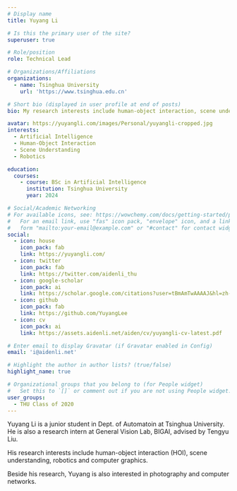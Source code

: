 ```yaml
---
# Display name
title: Yuyang Li

# Is this the primary user of the site?
superuser: true

# Role/position
role: Technical Lead

# Organizations/Affiliations
organizations:
  - name: Tsinghua University
    url: 'https://www.tsinghua.edu.cn'

# Short bio (displayed in user profile at end of posts)
bio: My research interests include human-object interaction, scene understanding and robotics.

avatar: https://yuyangli.com/images/Personal/yuyangli-cropped.jpg
interests:
  - Artificial Intelligence
  - Human-Object Interaction
  - Scene Understanding
  - Robotics

education:
  courses:
    - course: BSc in Artificial Intelligence
      institution: Tsinghua University
      year: 2024

# Social/Academic Networking
# For available icons, see: https://wowchemy.com/docs/getting-started/page-builder/#icons
#   For an email link, use "fas" icon pack, "envelope" icon, and a link in the
#   form "mailto:your-email@example.com" or "#contact" for contact widget.
social:
  - icon: house
    icon_pack: fab
    link: https://yuyangli.com/
  - icon: twitter
    icon_pack: fab
    link: https://twitter.com/aidenli_thu
  - icon: google-scholar
    icon_pack: ai
    link: https://scholar.google.com/citations?user=tBmAmTwAAAAJ&hl=zh-CN
  - icon: github
    icon_pack: fab
    link: https://github.com/YuyangLee
  - icon: cv
    icon_pack: ai
    link: https://assets.aidenli.net/aiden/cv/yuyangli-cv-latest.pdf

# Enter email to display Gravatar (if Gravatar enabled in Config)
email: 'i@aidenli.net'

# Highlight the author in author lists? (true/false)
highlight_name: true

# Organizational groups that you belong to (for People widget)
#   Set this to `[]` or comment out if you are not using People widget.
user_groups:
  - THU Class of 2020
---
```


Yuyang Li is a junior student in Dept. of Automatoin at Tsinghua University. He is also a research intern at General Vision Lab, BIGAI, advised by Tengyu Liu.

His research interests include human-object interaction (HOI), scene understanding, robotics and computer graphics.

Beside his research, Yuyang is also interested in photography and computer networks.